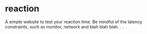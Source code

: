 # reaction
A simple website to test your reaction time. Be mindful of the latency constraints, such as monitor, network and blah blah blah. . .
